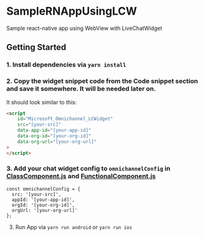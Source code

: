 # SampleRNAppUsingLCW

Sample react-native app using WebView with LiveChatWidget

## Getting Started

### 1. Install dependencies via `yarn install`

### 2. Copy the widget snippet code from the Code snippet section and save it somewhere. It will be needed later on.

It should look similar to this:

```html
<script
    id="Microsoft_Omnichannel_LCWidget"
    src="[your-src]"
    data-app-id="[your-app-id]"
    data-org-id="[your-org-id]"
    data-org-url="[your-org-url]"
>
</script>
```

### 3. **Add** your chat widget config to `omnichannelConfig` in [ClassComponent.js](src/components/ClassComponent.js) and [FunctionalComponent.js](src/components/FunctionalComponent.js)

```
const omnichannelConfig = {
  src: '[your-src]',
  appId: '[your-app-id]',
  orgId: '[your-org-id]',
  orgUrl: '[your-org-url]'
};

```

3. Run App via `yarn run android` or `yarn run ios`



